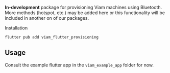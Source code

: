
__In-development__ package for provisioning Viam machines using Bluetooth. More methods (hotspot, etc.) may be added here or this functionality will be included in another on of our packages.

Installation

`flutter pub add viam_flutter_provisioning`

## Usage

Consult the example flutter app in the `viam_example_app` folder for now.
